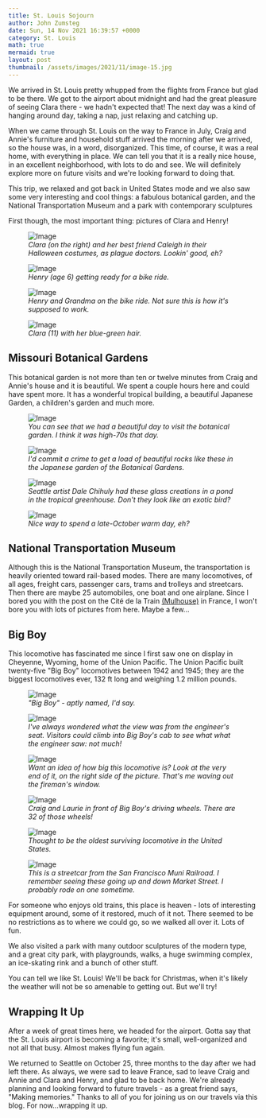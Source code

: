 ```yaml
---
title: St. Louis Sojourn
author: John Zumsteg
date: Sun, 14 Nov 2021 16:39:57 +0000
category: St. Louis
math: true
mermaid: true
layout: post
thumbnail: /assets/images/2021/11/image-15.jpg
---
```

We arrived in St. Louis pretty whupped from the flights from France but glad to be there. We got to the airport about midnight and had the great pleasure of seeing Clara there - we hadn't expected that! The next day was a kind of hanging around day, taking a nap, just relaxing and catching up.&nbsp;

When we came through St. Louis on the way to France in July, Craig and Annie's furniture and household stuff arrived the morning after we arrived, so the house was, in a word, disorganized. This time, of course, it was a real home, with everything in place. We can tell you that it is a really nice house, in an excellent neighborhood, with lots to do and see. We will definitely explore more on future visits and we're looking forward to doing that.&nbsp;

This trip, we relaxed and got back in United States mode and we also saw some very interesting and cool things: a fabulous botanical garden, and the National Transportation Museum and a&nbsp;park with contemporary sculptures

First though, the most important thing: pictures of Clara and Henry!

<figure class = "portrait" >
	<img src="{{"/assets/images/2021/11/image-15.jpg" | prepend: site.baseurl | prepend: site.url }}" alt="Image" />
	<figcaption><em>Clara (on the right) and her best friend Caleigh in their Halloween costumes, as plague doctors. Lookin' good, eh?</em></figcaption>
</figure>



<figure class = "portrait" >
	<img src="{{ "/assets/images/2021/11/image-16.jpg" | prepend: site.baseurl | prepend: site.url }}" alt="Image" />
	<figcaption><em>Henry (age 6) getting ready for a bike ride.</em></figcaption>
</figure>



<figure class = "landscape" >
	<img src="{{"/assets/images/2021/11/image-17.jpg" | prepend: site.baseurl | prepend: site.url }}" alt="Image" />
	<figcaption><em>Henry and Grandma on the bike ride. Not sure this is how it's supposed to work.</em></figcaption>
</figure>



<figure class = "portrait" >
	<img src="{{"/assets/images/2021/11/image-2.jpg" | prepend: site.baseurl | prepend: site.url }}" alt="Image" />
	<figcaption><em>Clara (11) with her blue-green hair.</em></figcaption>
</figure>


<h2>Missouri Botanical Gardens</h2>
This botanical garden is not more than ten or twelve minutes from Craig and Annie's house and it is beautiful. We spent a couple hours here and could have spent more. It has a wonderful tropical building, a beautiful Japanese Garden, a children's garden and much more.&nbsp;

<figure class = "landscape">
	<img src="{{"/assets/images/2021/11/image-8.jpg" | prepend: site.baseurl | prepend: site.url }}" alt="Image" />
	<figcaption><em>You can see that we had a beautiful day to visit the botanical garden. I think it was high-70s that day.</em></figcaption>
</figure>



<figure class = "landscape">
	<img src="{{"/assets/images/2021/11/image-7.jpg" | prepend: site.baseurl | prepend: site.url }}" alt="Image" />
	<figcaption><em>I'd commit a crime to get a load of beautiful rocks like these in the Japanese garden of the Botanical Gardens.</em></figcaption>
</figure>



<figure class = "landscape">
	<img src="{{"/assets/images/2021/11/image-4.jpg" | prepend: site.baseurl | prepend: site.url }}" alt="Image" />
	<figcaption><em>Seattle artist Dale Chihuly had these glass creations in a pond in the tropical greenhouse. Don't they look like an exotic bird?</em></figcaption>
</figure>



<figure class = "landscape">
	<img src="{{"/assets/images/2021/11/image-21.jpg" | prepend: site.baseurl | prepend: site.url }}" alt="Image" />
	<figcaption><em>Nice way to spend a late-October warm day, eh?</em></figcaption>
</figure>


<h2>National Transportation Museum</h2>
Although this is the National Transportation Museum, the transportation is heavily oriented toward rail-based modes. There are many locomotives, of all ages, freight cars, passenger cars, trams and trolleys and streetcars. Then there are maybe 25 automobiles, one boat and one airplane. Since I bored you with the post on the Cité de la Train <a href="http://zumsteg.us/?p=7029">(Mulhouse)</a> in France, I won't bore you with lots of pictures from here. Maybe a few...
<h2>Big Boy&nbsp;</h2>
This locomotive has fascinated me since I first saw one on display in Cheyenne, Wyoming, home of the Union Pacific. The Union Pacific built twenty-five "Big Boy" locomotives between 1942 and 1945; they are the biggest locomotives ever, 132 ft long and weighing 1.2 million pounds.&nbsp;&nbsp;

<figure class = "landscape">
	<img src="{{"/assets/images/2021/11/image-11.jpg" | prepend: site.baseurl | prepend: site.url }}" alt="Image" />
	<figcaption><em>"Big Boy" - aptly named, I'd say.</em></figcaption>
</figure>



<figure class = "portrait">
	<img src="{{"/assets/images/2021/11/image-10.jpg" | prepend: site.baseurl | prepend: site.url }}" alt="Image" />
	<figcaption><em>I've always wondered what the view was from the engineer's seat. Visitors could climb into Big Boy's cab to see what what the engineer saw: not much!</em></figcaption>
</figure>



<figure class = "landscape">
	<img src="{{"/assets/images/2021/11/image-9.jpg" | prepend: site.baseurl | prepend: site.url }}" alt="Image" />
	<figcaption><em>Want an idea of how big this locomotive is? Look at the very end of it, on the right side of the picture. That's me waving out the fireman's window.</em></figcaption>
</figure>



<figure class = "landscape">
	<img src="{{"/assets/images/2021/11/image-12.jpg" | prepend: site.baseurl | prepend: site.url }}" alt="Image" />
	<figcaption><em>Craig and Laurie in front of Big Boy's driving wheels. There are 32 of those wheels!</em></figcaption>
</figure>



<figure class = "landscape">
	<img src="{{"/assets/images/2021/11/image-13.jpg" | prepend: site.baseurl | prepend: site.url }}" alt="Image" />
	<figcaption><em>Thought to be the oldest surviving locomotive in the United States.</em></figcaption>
</figure>



<figure class = "landscape">
	<img src="{{"/assets/images/2021/11/image-14.jpg" | prepend: site.baseurl | prepend: site.url }}" alt="Image" />
	<figcaption><em>This is a streetcar from the San Francisco Muni Railroad. I remember seeing these going up and down Market Street. I probably rode on one sometime.</em></figcaption>
</figure>



For someone who enjoys old trains, this place is heaven - lots of interesting equipment around, some of it restored, much of it not. There seemed to be no restrictions as to where we could go, so we walked all over it. Lots of fun.

We also visited a park with many outdoor sculptures of the modern type, and a great city park, with playgrounds, walks, a huge swimming complex, an ice-skating rink and a bunch of other stuff.&nbsp;

You can tell we like St. Louis! We'll be back for Christmas, when it's likely the weather will not be so amenable to getting out. But we'll try!
<h2>Wrapping It Up</h2>
After a week of great times here, we headed for the airport. Gotta say that the St. Louis airport is becoming a favorite; it's small, well-organized and not all that busy. Almost makes flying fun again.

We returned to Seattle on October 25, three months to the day after we had left there. As always, we were sad to leave France, sad to leave Craig and Annie and Clara and Henry, and glad to be back home. We're already planning and looking forward to future travels - as a great friend says, "Making memories." Thanks to all of you for joining us on our travels via this blog. For now...wrapping it up.&nbsp;
